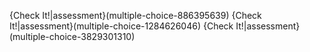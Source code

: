 {Check It!|assessment}(multiple-choice-886395639)
{Check It!|assessment}(multiple-choice-1284626046)
{Check It!|assessment}(multiple-choice-3829301310)
